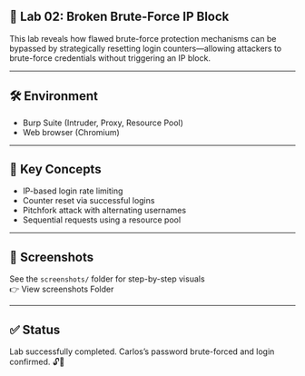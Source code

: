 ## 🔎 Lab 02: Broken Brute-Force IP Block

This lab reveals how flawed brute-force protection mechanisms can be bypassed by strategically resetting login counters—allowing attackers to brute-force credentials without triggering an IP block.

---

## 🛠️ Environment

- Burp Suite (Intruder, Proxy, Resource Pool)
- Web browser (Chromium)

---

## 🎯 Key Concepts

- IP-based login rate limiting
- Counter reset via successful logins
- Pitchfork attack with alternating usernames
- Sequential requests using a resource pool

---

## 📸 Screenshots

See the `screenshots/` folder for step-by-step visuals  
👉 View screenshots Folder

---

## ✅ Status

Lab successfully completed. Carlos’s password brute-forced and login confirmed. 🔓🎉

